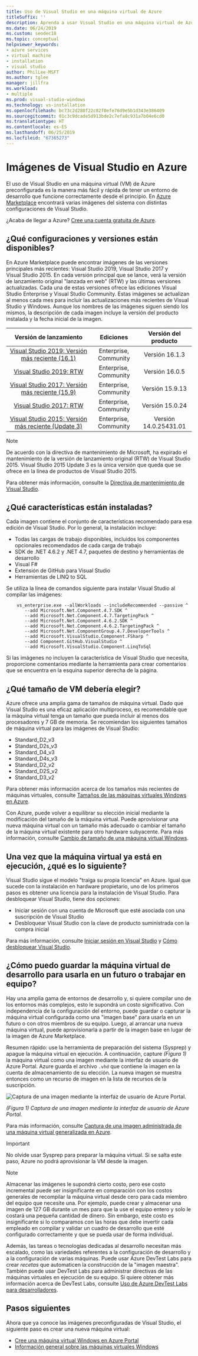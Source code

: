 ```yaml
---
title: Uso de Visual Studio en una máquina virtual de Azure
titleSuffix: ''
description: Aprenda a usar Visual Studio en una máquina virtual de Azure
ms.date: 06/24/2019
ms.custom: seodec18
ms.topic: conceptual
helpviewer_keywords:
- azure services
- virtual machine
- installation
- visual studio
author: PhilLee-MSFT
ms.author: tglee
manager: jillfra
ms.workload:
- multiple
ms.prod: visual-studio-windows
ms.technology: vs-installation
ms.openlocfilehash: bc73c2d280f22c82f0efe76d9e5b1d343e386409
ms.sourcegitcommit: 01c3c9dcade5d913bde2c7efa8c931a7b04e6cd0
ms.translationtype: HT
ms.contentlocale: es-ES
ms.lasthandoff: 06/25/2019
ms.locfileid: "67365273"
---
```

# <a id="top"> </a> Imágenes de Visual Studio en Azure

El uso de Visual Studio en una máquina virtual (VM) de Azure preconfigurada es la manera más fácil y rápida de tener un entorno de desarrollo que funcione correctamente desde el principio. En [Azure Marketplace](https://azuremarketplace.microsoft.com/marketplace/apps/category/compute?filters=virtual-machine-images%3Bmicrosoft%3Bwindows&page=1&subcategories=application-infrastructure) encontrará varias imágenes del sistema con distintas configuraciones de Visual Studio.

¿Acaba de llegar a Azure? [Cree una cuenta gratuita de Azure](https://azure.microsoft.com/free).

## <a name="what-configurations-and-versions-are-available"></a>¿Qué configuraciones y versiones están disponibles?

En Azure Marketplace puede encontrar imágenes de las versiones principales más recientes: Visual Studio 2019, Visual Studio 2017 y Visual Studio 2015.  En cada versión principal que se lance, verá la versión de lanzamiento original "lanzada en web" (RTW) y las últimas versiones actualizadas.  Cada una de estas versiones ofrece las ediciones Visual Studio Enterprise y Visual Studio Community.  Estas imágenes se actualizan al menos cada mes para incluir las actualizaciones más recientes de Visual Studio y Windows.  Aunque los nombres de las imágenes siguen siendo los mismos, la descripción de cada imagen incluye la versión del producto instalada y la fecha inicial de la imagen.

| Versión de lanzamiento                                                                                                                                          | Ediciones              |    Versión del producto    |
|:--------------------------------------------------------------------------------------------------------------------------------------------------------:|:---------------------:|:-----------------------:|
| [Visual Studio 2019: Versión más reciente (16.1)](https://azuremarketplace.microsoft.com/marketplace/apps/microsoftvisualstudio.visualstudio2019latest?tab=Overview) | Enterprise, Community | Versión 16.1.3    |
| [Visual Studio 2019: RTW](https://azuremarketplace.microsoft.com/marketplace/apps/microsoftvisualstudio.visualstudio2019?tab=Overview)                         | Enterprise, Community | Versión 16.0.5    |
| [Visual Studio 2017: Versión más reciente (15.9)](https://azuremarketplace.microsoft.com/marketplace/apps/microsoftvisualstudio.visualstudio?tab=Overview)           | Enterprise, Community | Versión 15.9.13   |
| [Visual Studio 2017: RTW](https://azuremarketplace.microsoft.com/marketplace/apps/microsoftvisualstudio.visualstudio?tab=Overview)                             | Enterprise, Community | Versión 15.0.24   |
| [Visual Studio 2015: Versión más reciente (Update 3)](https://azuremarketplace.microsoft.com/marketplace/apps/microsoftvisualstudio.visualstudio?tab=Overview)               | Enterprise, Community | Versión 14.0.25431.01 |

> [!NOTE]
> De acuerdo con la directiva de mantenimiento de Microsoft, ha expirado el mantenimiento de la versión de lanzamiento original (RTW) de Visual Studio 2015. Visual Studio 2015 Update 3 es la única versión que queda que se ofrece en la línea de productos de Visual Studio 2015.

Para obtener más información, consulte la [Directiva de mantenimiento de Visual Studio](/visualstudio/productinfo/vs-servicing-vs).

## <a name="what-features-are-installed"></a>¿Qué características están instaladas?

Cada imagen contiene el conjunto de características recomendado para esa edición de Visual Studio. Por lo general, la instalación incluye:

* Todas las cargas de trabajo disponibles, incluidos los componentes opcionales recomendados de cada carga de trabajo
* SDK de .NET 4.6.2 y .NET 4.7, paquetes de destino y herramientas de desarrollo
* Visual F#
* Extensión de GitHub para Visual Studio
* Herramientas de LINQ to SQL

Se utiliza la línea de comandos siguiente para instalar Visual Studio al compilar las imágenes:

```shell
    vs_enterprise.exe --allWorkloads --includeRecommended --passive ^
       --add Microsoft.Net.Component.4.7.SDK ^
       --add Microsoft.Net.Component.4.7.TargetingPack ^
       --add Microsoft.Net.Component.4.6.2.SDK ^
       --add Microsoft.Net.Component.4.6.2.TargetingPack ^
       --add Microsoft.Net.ComponentGroup.4.7.DeveloperTools ^
       --add Microsoft.VisualStudio.Component.FSharp ^
       --add Component.GitHub.VisualStudio ^
       --add Microsoft.VisualStudio.Component.LinqToSql
```

Si las imágenes no incluyen la característica de Visual Studio que necesita, proporcione comentarios mediante la herramienta para crear comentarios que se encuentra en la esquina superior derecha de la página.

## <a name="what-size-vm-should-i-choose"></a>¿Qué tamaño de VM debería elegir?

Azure ofrece una amplia gama de tamaños de máquina virtual. Dado que Visual Studio es una eficaz aplicación multiproceso, es recomendable que la máquina virtual tenga un tamaño que pueda incluir al menos dos procesadores y 7 GB de memoria. Se recomiendan los siguientes tamaños de máquina virtual para las imágenes de Visual Studio:

* Standard_D2_v3
* Standard_D2s_v3
* Standard_D4_v3
* Standard_D4s_v3
* Standard_D2_v2
* Standard_D2S_v2
* Standard_D3_v2

Para obtener más información acerca de los tamaños más recientes de máquinas virtuales, consulte [Tamaños de las máquinas virtuales Windows en Azure](/azure/virtual-machines/windows/sizes).

Con Azure, puede volver a equilibrar su elección inicial mediante la modificación del tamaño de la máquina virtual. Puede aprovisionar una nueva máquina virtual con un tamaño más adecuado o cambiar el tamaño de la máquina virtual existente para otro hardware subyacente. Para más información, consulte [Cambio de tamaño de una máquina virtual Windows](/azure/virtual-machines/windows/resize-vm).

## <a name="after-the-vm-is-running-whats-next"></a>Una vez que la máquina virtual ya está en ejecución, ¿qué es lo siguiente?

Visual Studio sigue el modelo "traiga su propia licencia" en Azure. Igual que sucede con la instalación en hardware propietario, uno de los primeros pasos es obtener una licencia para la instalación de Visual Studio. Para desbloquear Visual Studio, tiene dos opciones:
- Iniciar sesión con una cuenta de Microsoft que esté asociada con una suscripción de Visual Studio
- Desbloquear Visual Studio con la clave de producto suministrada con la compra inicial

Para más información, consulte [Iniciar sesión en Visual Studio](../ide/signing-in-to-visual-studio.md) y [Cómo desbloquear Visual Studio](../ide/how-to-unlock-visual-studio.md).

## <a name="how-do-i-save-the-development-vm-for-future-or-team-use"></a>¿Cómo puedo guardar la máquina virtual de desarrollo para usarla en un futuro o trabajar en equipo?

Hay una amplia gama de entornos de desarrollo y, si quiere compilar uno de los entornos más complejos, esto le supondrá un costo significativo. Con independencia de la configuración del entorno, puede guardar o capturar la máquina virtual configurada como una "imagen base" para usarla en un futuro o con otros miembros de su equipo. Luego, al arrancar una nueva máquina virtual, puede aprovisionarla a partir de la imagen base en lugar de la imagen de Azure Marketplace.

Resumen rápido: use la herramienta de preparación del sistema (Sysprep) y apague la máquina virtual en ejecución. A continuación, capture *(Figura 1)* la máquina virtual como una imagen mediante la interfaz de usuario de Azure Portal. Azure guarda el archivo `.vhd` que contiene la imagen en la cuenta de almacenamiento de su elección. La nueva imagen se muestra entonces como un recurso de imagen en la lista de recursos de la suscripción.

![Captura de una imagen mediante la interfaz de usuario de Azure Portal.](media/capture-vm.png)

*(Figura 1) Captura de una imagen mediante la interfaz de usuario de Azure Portal.*

Para más información, consulte [Captura de una imagen administrada de una máquina virtual generalizada en Azure](/azure/virtual-machines/windows/capture-image-resource).

> [!IMPORTANT]
> No olvide usar Sysprep para preparar la máquina virtual. Si se salta este paso, Azure no podrá aprovisionar la VM desde la imagen.

> [!NOTE]
> Almacenar las imágenes le supondrá cierto costo, pero ese costo incremental puede ser insignificante en comparación con los costos generales de recompilar la máquina virtual desde cero para cada miembro del equipo que necesite una. Por ejemplo, puede crear y almacenar una imagen de 127 GB durante un mes para que la use el equipo entero y solo le costará una pequeña cantidad de dinero. Sin embargo, este costo es insignificante si lo comparamos con las horas que debe invertir cada empleado en compilar y validar un cuadro de desarrollo que esté configurado correctamente y que se pueda usar de forma individual.

Además, las tareas o tecnologías dedicadas al desarrollo necesitan más escalado, como las variedades referentes a la configuración de desarrollo y a la configuración de varias máquinas. Puede usar Azure DevTest Labs para crear _recetas_ que automaticen la construcción de la "imagen maestra". También puede usar DevTest Labs para administrar directivas de las máquinas virtuales en ejecución de su equipo. Si quiere obtener más información acerca de DevTest Labs, consulte [Uso de Azure DevTest Labs para desarrolladores](/azure/devtest-lab/devtest-lab-developer-lab).

## <a name="next-steps"></a>Pasos siguientes

Ahora que ya conoce las imágenes preconfiguradas de Visual Studio, el siguiente paso es crear una nueva máquina virtual:

* [Cree una máquina virtual Windows en Azure Portal](/azure/virtual-machines/windows/quick-create-portal)
* [Información general sobre las máquinas virtuales Windows](/azure/virtual-machines/windows/overview)
